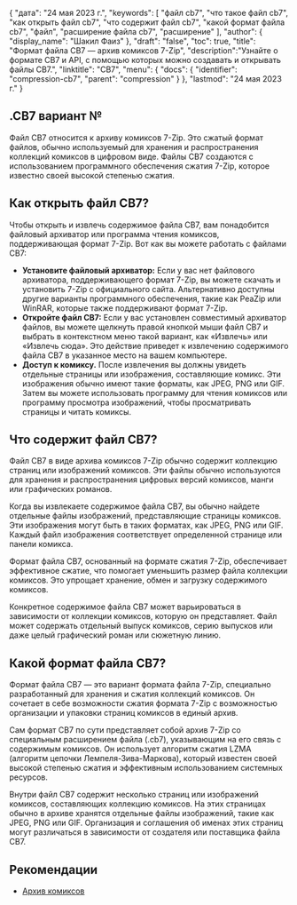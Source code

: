 {
"дата": "24 мая 2023 г.",
  "keywords": [
"файл cb7",
"что такое файл cb7",
"как открыть файл cb7",
"что содержит файл cb7",
"какой формат файла cb7",
"файл",
"расширение файла cb7",
"расширение"
],
  "author": {
"display_name": "Шакил Фаиз"
},
"draft": "false",
"toc": true,
"title": "Формат файла CB7 — архив комиксов 7-Zip",
  "description":"Узнайте о формате CB7 и API, с помощью которых можно создавать и открывать файлы CB7.",
"linktitle": "CB7",
  "menu": {
    "docs": {
      "identifier": "compression-cb7",
"parent": "compression"
}
},
"lastmod": "24 мая 2023 г."
}

## .CB7 вариант №

Файл CB7 относится к архиву комиксов 7-Zip. Это сжатый формат файлов, обычно используемый для хранения и распространения коллекций комиксов в цифровом виде. Файлы CB7 создаются с использованием программного обеспечения сжатия 7-Zip, которое известно своей высокой степенью сжатия.

## Как открыть файл CB7?

Чтобы открыть и извлечь содержимое файла CB7, вам понадобится файловый архиватор или программа чтения комиксов, поддерживающая формат 7-Zip. Вот как вы можете работать с файлами CB7:

- **Установите файловый архиватор:** Если у вас нет файлового архиватора, поддерживающего формат 7-Zip, вы можете скачать и установить 7-Zip с официального сайта. Альтернативно доступны другие варианты программного обеспечения, такие как PeaZip или WinRAR, которые также поддерживают формат 7-Zip.
- **Откройте файл CB7:** Если у вас установлен совместимый архиватор файлов, вы можете щелкнуть правой кнопкой мыши файл CB7 и выбрать в контекстном меню такой вариант, как «Извлечь» или «Извлечь сюда». Это действие приведет к извлечению содержимого файла CB7 в указанное место на вашем компьютере.
- **Доступ к комиксу.** После извлечения вы должны увидеть отдельные страницы или изображения, составляющие комикс. Эти изображения обычно имеют такие форматы, как JPEG, PNG или GIF. Затем вы можете использовать программу для чтения комиксов или программу просмотра изображений, чтобы просматривать страницы и читать комиксы.

## Что содержит файл CB7?

Файл CB7 в виде архива комиксов 7-Zip обычно содержит коллекцию страниц или изображений комиксов. Эти файлы обычно используются для хранения и распространения цифровых версий комиксов, манги или графических романов.

Когда вы извлекаете содержимое файла CB7, вы обычно найдете отдельные файлы изображений, представляющие страницы комиксов. Эти изображения могут быть в таких форматах, как JPEG, PNG или GIF. Каждый файл изображения соответствует определенной странице или панели комикса.

Формат файла CB7, основанный на формате сжатия 7-Zip, обеспечивает эффективное сжатие, что помогает уменьшить размер файла коллекции комиксов. Это упрощает хранение, обмен и загрузку содержимого комиксов.

Конкретное содержимое файла CB7 может варьироваться в зависимости от коллекции комиксов, которую он представляет. Файл может содержать отдельный выпуск комиксов, серию выпусков или даже целый графический роман или сюжетную линию.

## Какой формат файла CB7?

Формат файла CB7 — это вариант формата файла 7-Zip, специально разработанный для хранения и сжатия коллекций комиксов. Он сочетает в себе возможности сжатия формата 7-Zip с возможностью организации и упаковки страниц комиксов в единый архив.

Сам формат CB7 по сути представляет собой архив 7-Zip со специальным расширением файла (.cb7), указывающим на его связь с содержимым комиксов. Он использует алгоритм сжатия LZMA (алгоритм цепочки Лемпеля-Зива-Маркова), который известен своей высокой степенью сжатия и эффективным использованием системных ресурсов.

Внутри файл CB7 содержит несколько страниц или изображений комиксов, составляющих коллекцию комиксов. На этих страницах обычно в архиве хранятся отдельные файлы изображений, такие как JPEG, PNG или GIF. Организация и соглашения об именах этих страниц могут различаться в зависимости от создателя или поставщика файла CB7.

## Рекомендации
* [Архив комиксов](https://en.wikipedia.org/wiki/Comic_book_archive)

